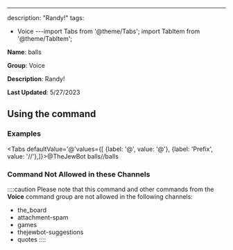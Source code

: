 ---
description: "Randy!"
tags:
  - Voice
---import Tabs from '@theme/Tabs';
import TabItem from '@theme/TabItem';

**Name**: balls

**Group**: Voice

**Description**: Randy!

**Last Updated**: 5/27/2023

## Using the command

### Examples
<Tabs defaultValue='@'values={[ {label: '@', value: '@'}, {label: 'Prefix', value: '//'},]}><TabItem value='@'>@TheJewBot balls</TabItem><TabItem value='//'>//balls</TabItem></Tabs>

### Command Not Allowed in these Channels
::::caution Please note that this command and other commands from the **Voice** command group are not allowed in the following channels:
- the_board
- attachment-spam
- games
- thejewbot-suggestions
- quotes
::::
